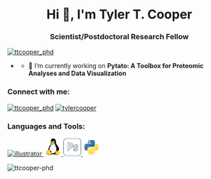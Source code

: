<h1 align="center">Hi 👋, I'm Tyler T. Cooper</h1>
<h3 align="center">Scientist/Postdoctoral Research Fellow</h3>

<p align="left"> <a href="https://twitter.com/ttcooper_phd" target="blank"><img src="https://img.shields.io/twitter/follow/ttcooper_phd?logo=twitter&style=for-the-badge" alt="ttcooper_phd" /></a> </p>

- - 🔭 I’m currently working on **Pytato:  A Toolbox for Proteomic Analyses and Data Visualization**

<h3 align="left">Connect with me:</h3>
<p align="left">
<a href="https://twitter.com/ttcooper_phd" target="blank"><img align="center" src="https://raw.githubusercontent.com/rahuldkjain/github-profile-readme-generator/master/src/images/icons/Social/twitter.svg" alt="ttcooper_phd" height="30" width="40" /></a>
<a href="https://linkedin.com/in/tylercooper" target="blank"><img align="center" src="https://raw.githubusercontent.com/rahuldkjain/github-profile-readme-generator/master/src/images/icons/Social/linked-in-alt.svg" alt="tylercooper" height="30" width="40" /></a>
</p>

<h3 align="left">Languages and Tools:</h3>
<p align="left"> <a href="https://www.adobe.com/in/products/illustrator.html" target="_blank" rel="noreferrer"> <img src="https://www.vectorlogo.zone/logos/adobe_illustrator/adobe_illustrator-icon.svg" alt="illustrator" width="40" height="40"/> </a> <a href="https://www.linux.org/" target="_blank" rel="noreferrer"> <img src="https://raw.githubusercontent.com/devicons/devicon/master/icons/linux/linux-original.svg" alt="linux" width="40" height="40"/> </a> <a href="https://www.photoshop.com/en" target="_blank" rel="noreferrer"> <img src="https://raw.githubusercontent.com/devicons/devicon/master/icons/photoshop/photoshop-line.svg" alt="photoshop" width="40" height="40"/> </a> <a href="https://www.python.org" target="_blank" rel="noreferrer"> <img src="https://raw.githubusercontent.com/devicons/devicon/master/icons/python/python-original.svg" alt="python" width="40" height="40"/> </a> </p>

<p><img align="center" src="https://github-readme-stats.vercel.app/api/top-langs?username=ttcooper-phd&show_icons=true&locale=en&layout=compact" alt="ttcooper-phd" /></p>
